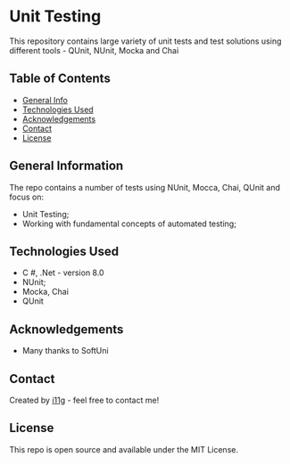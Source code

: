 # Unit Testing
This repository contains large variety of unit tests  and test solutions using different tools - QUnit, NUnit, Mocka and Chai  


## Table of Contents
* [General Info](#general-information)
* [Technologies Used](#technologies-used)
* [Acknowledgements](#acknowledgements)
* [Contact](#contact)
* [License](#license) 

## General Information
The repo contains a number of tests using NUnit, Mocca, Chai, QUnit and focus on:
- Unit Testing;
- Working with fundamental concepts of automated testing;

## Technologies Used
- C #, .Net - version 8.0
- NUnit;
- Mocka, Chai
- QUnit

## Acknowledgements

- Many thanks to SoftUni

## Contact
Created by [i11g](https://i11g.github.io) - feel free to contact me!

## License 
This repo is open source and available under the MIT License. 
